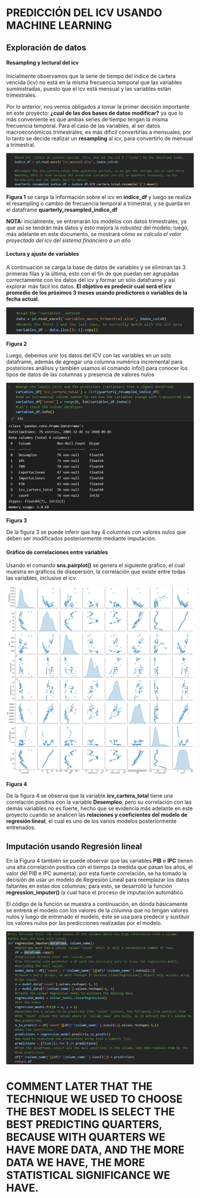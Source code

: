 # PREDICCIÓN DEL ICV USANDO MACHINE LEARNING  

## Exploración de datos

#### Resampling y lectural del icv

Inicialmente observamos que la serie de tiempo del índice de cartera vencida (icv) no está en la misma frecuencia temporal que las variables suministradas, puesto que el icv está mensual y las variables están trimestrales.

Por lo anterior, nos vemos obligados a tomar la primer decisión importante en este proyecto: **¿cual de las dos bases de datos modificar?** ya que lo más conveniente es que ambas series de tiempo tengan la misma frecuencia temporal. Para el caso de las variables, al ser datos macroeconómicos trimestrales, es más dificil convertirlas a mensuales, por lo tanto se decide realizar un **resampling** al icv, para convertirlo de mensual a trimestral. 

![](figuras_y_tablas/figura_1.PNG)

**Figura 1** se carga la información sobre el icv en **indice_df** y luego se realiza el resampling o cambio de frecuencia temporal a trimestral, y se guarda en el dataframe **quarterly_resampled_indice_df**

**NOTA:** inicialmente, se entrenarán los modelos con datos trimestrales, ya que así se tendrán más datos y esto mejora la robustez del modelo; luego, más adelante en este documento, se mostrará cómo *se calcula el valor proyectado del icv del sistema financiero a un año* 

#### Lectura y ajuste de variables

A continuación se carga la base de datos de variables y se eliminan las 3 primeras filas y la última, esto con el fin de que puedan ser agrupadas correctamente con los datos del icv y formar un sólo dataframe y así explorar más fácil los datos. 
**El objetivo es predecir cual será el icv promedio de los próximos 3 meses usando predictores o variables de la fecha actual.**

![](figuras_y_tablas/Figura_2.PNG)

**Figura 2**

Luego, debemos unir los datos del ICV con las variables en un solo dataframe, además de agregar una columna numérica incremental para posteriores análisis y también usamos el comando info() para conocer los tipos de datos de las columnas y presencia de valores nulos

![](figuras_y_tablas/Figura_3.PNG)

**Figura 3**

De la figura 3 se puede inferir que hay 4 columnas con valores nulos que deben ser modificados posteriormente mediante imputación. 

#### Gráfico de correlaciones entre variables 

Usando el comando **sns.pairplot()** se genera el siguiente gráfico, el cual muestra en gráficos de disepersión, la correlación que existe entre todas las variables, inclusive el icv. 

![](figuras_y_tablas/Figura_4.png)

**Figura 4** 

De la figura 4 se observa que la variable **icv_cartera_total** tiene una correlación positiva con la variable **Desempleo**, pero su correlación con las demás variables no es fuerte, hecho que se evidencia más adelante en este proyecto cuando se analicen las **relaciones y coeficientes del modelo de regresión lineal**, el cual es uno de los varios modelos posteriormente entrenados. 



## Imputación usando Regresión lineal 

En la Figura 4 también se puede observar que las variables **PIB** e **IPC** tienen una alta correlación positiva con el tiempo (a medida que pasan los años, el valor del PIB e IPC aumenta); por esta fuerte correlación, se ha tomado la decisión de usar un modelo de Regresión Lineal para reemplazar los datos faltantes en estas dos columnas; para esto, se desarrolló la función **regression_imputer()** la cual hace el proceso de imputación automático. 

El código de la función se muestra a continuación, en dónda básicamente se entrena el modelo con los valores de la columna que no tengan valores nulos y luego de entrenado el modelo, éste se usa para predecir y sustituir los valores nulos por las predicciones realizadas por el modelo. 

![](figuras_y_tablas/Figura_5.png)






















# COMMENT LATER THAT THE TECHNIQUE WE USED TO CHOOSE THE BEST MODEL IS SELECT THE BEST PREDICTING QUARTERS, BECAUSE WITH QUARTERS WE HAVE MORE DATA, AND THE MORE DATA WE HAVE, THE MORE STATISTICAL SIGNIFICANCE WE HAVE. 
